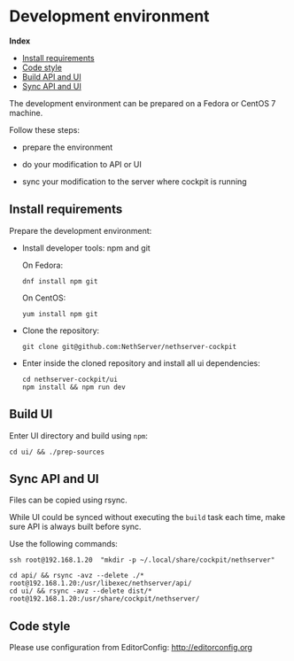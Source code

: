 # Development environment

**Index**

* [Install requirements](#install-requirements)
* [Code style](#code-style)
* [Build API and UI](#build-api-and-ui)
* [Sync API and UI](#sync-api-and-ui)


The development environment can be prepared on a Fedora or CentOS 7 machine.

Follow these steps:

- prepare the environment

- do your modification to API or UI

- sync your modification to the server where cockpit is running

## Install requirements

Prepare the development environment:

- Install developer tools: npm and git

  On Fedora:
  ```
  dnf install npm git
  ```

  On CentOS:
  ```
  yum install npm git
  ```

- Clone the repository:

    ```
    git clone git@github.com:NethServer/nethserver-cockpit
    ```

- Enter inside the cloned repository and install all ui dependencies:

    ```
    cd nethserver-cockpit/ui
    npm install && npm run dev
    ```

## Build UI

Enter UI directory and build using `npm`:

```
cd ui/ && ./prep-sources
```


## Sync API and UI

Files can be copied using rsync.

While UI could be synced without executing the `build` task each time,
make sure API is always built before sync.

Use the following commands:

```
ssh root@192.168.1.20  "mkdir -p ~/.local/share/cockpit/nethserver"

cd api/ && rsync -avz --delete ./* root@192.168.1.20:/usr/libexec/nethserver/api/
cd ui/ && rsync -avz --delete dist/* root@192.168.1.20:/usr/share/cockpit/nethserver/
```

## Code style
Please use configuration from EditorConfig: http://editorconfig.org

